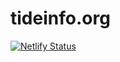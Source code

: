 # tideinfo.org

[![Netlify Status](https://api.netlify.com/api/v1/badges/8b3151e4-9b31-4824-9a41-0a04da00b1a6/deploy-status)](https://app.netlify.com/sites/kind-mcnulty-a1a914/deploys)
